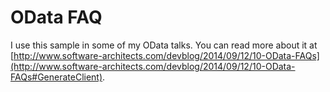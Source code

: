 # OData FAQ 

I use this sample in some of my OData talks. You can read more about it at
[http://www.software-architects.com/devblog/2014/09/12/10-OData-FAQs](http://www.software-architects.com/devblog/2014/09/12/10-OData-FAQs#GenerateClient).

